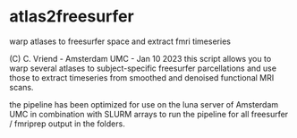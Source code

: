 # atlas2freesurfer
 warp atlases to freesurfer space and extract fmri timeseries

(C) C. Vriend - Amsterdam UMC - Jan 10 2023
 this script allows you to warp several atlases to subject-specific freesurfer parcellations and use those to extract timeseries from smoothed and denoised functional MRI scans.


 the pipeline has been optimized for use on the luna server of Amsterdam UMC in combination with SLURM arrays to run the pipeline for all freesurfer  / fmriprep output in the folders.

 
